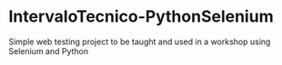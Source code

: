 # IntervaloTecnico-PythonSelenium
Simple web testing project to be taught and used in a workshop using Selenium and Python
